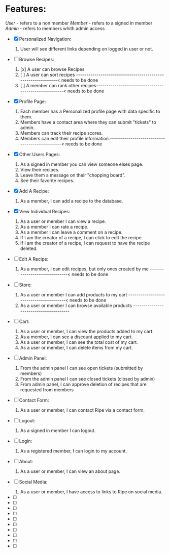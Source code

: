 # Features:
*User* - refers to a non member
*Member* - refers to a signed in member
*Admin* - refers to members whith admin access

- [x] Personalized Navigation:
    1. User will see different links depending on logged in user or not.

- [ ] Browse Recipes:
    1. [x] A user can browse Recipes
    2. [ ] A user can sort recipes -------------------------------------------------------------< needs to be done
    3. [ ] A member can rank other recipes------------------------------------------------------< needs to be done

- [x] Profile Page:
    1. Each member has a Personalized profile page with data specific to them.
    2. Members have a contact area where they can submit "tickets" to admin.
    3. Members can track their recipe scores.
    4. Members can edit their profile information.-----------------------------------------------< needs to be done

- [x] Other Users Pages:
    1. As a signed in member you can view someone elses page.
    2. View their recipes.
    3. Leave them a message on their "chopping board".
    4. See their favorite recipes.

- [x] Add A Recipe:
    1. As a member, I can add a recipe to the database.

- [x] View Individual Recipes:
    1. As a user or member I can view a recipe.
    2. As a member I can rate a recipe.
    3. As a member I can leave a comment on a recipe.
    4. If I am the creator of a recipe, I can click to edit the recipe.
    5. If I am the creator of a recipe, I can request to have the recipe deleted.

- [ ] Edit A Recipe:
    1. As a member, I can edit recipes, but only ones created by me ------------------------------< needs to be done

- [ ] Store: 
    1. As a user or member I can add products to my cart ----------------------------------------< needs to be done
    2. As a user or member I can browse available products ---------------------------------------

- [ ] Cart:
    1. As a user or member, I can view the products added to my cart.
    2. As a member, I can see a discount applied to my cart.
    3. As a user or member, I can see the total cost of my cart.
    4. As a user or member, I can delete items from my cart.

- [ ] Admin Panel:
    1. From the admin panel I can see open tickets (submitted by members)
    2. From the admin panel I can see closed tickets (closed by admin)
    3. From admin panel, I can approve deletion of recipes that are requested from members

- [ ] Contact Form:
    1. As a user or member, I can contact Ripe via a contact form.

- [ ] Logout:
    1. As a signed in member I can logout.

- [ ] Login:
    1. As a registered member, I can login to my account.

- [ ] About:
    1. As a user or member, I can view an about page.

- [ ] Social Media:
    1. As a user or member, I have access to links to Ripe on social media.

- [ ]
- [ ]
- [ ]
- [ ]
- [ ]
- [ ]
- [ ]
- [ ]
- [ ]
- [ ]